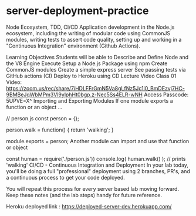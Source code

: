 # server-deployment-practice

Node Ecosystem, TDD, CI/CD
Application development in the Node.js ecosystem, including the writing of modular code using CommonJS modules, writing tests to assert code quality, setting up and working in a "Continuous Integration" environment (Github Actions).

Learning Objectives
Students will be able to
Describe and Define
Node and the V8 Engine
Execute
Setup a Node.js Package using npm
Create CommonJS modules
Create a simple express server
See passing tests via GitHub actions (CI)
Deploy to Heroku using CD
Lecture Video
Class 01 Video: https://zoom.us/rec/share/7iHDLFFrGmN5Va8gLfNz5Jc1l0_BmDEzvj7HC-9BMBeJqWbMPm3Vl9ylphHt0bgp.z-Nec5Ss4ELR-wNH
Access Passcode: 5UPVE=X^
Importing and Exporting Modules
If one module exports a function or an object ...

// person.js
const person = {};

person.walk = function() {
  return 'walking';
}

module.exports = person;
Another module can import and use that function or object

const human = require('./person.js'))
console.log( human.walk() );  // prints 'walking'
CI/CD - Continuous Integration and Deployment
In your lab today, you'll be doing a full "professional" deployment using 2 branches, PR's, and a continuous process to get your code deployed.

You will repeat this process for every server based lab moving forward. Keep these notes (and the lab steps) handy for future reference.

Heroku deployed link : https://deployed-server-dev.herokuapp.com/